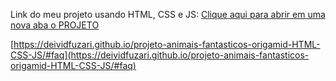 Link do meu projeto usando HTML, CSS e JS: 
<a href="[https://deividfuzari.github.io/projeto-animais-fantasticos-origamid-HTML-CSS-JS/#faq](https://deividfuzari.github.io/projeto-animais-fantasticos-origamid-HTML-CSS-JS/#faq)">Clique aqui para abrir em uma nova aba o PROJETO</a>

[https://deividfuzari.github.io/projeto-animais-fantasticos-origamid-HTML-CSS-JS/#faq](https://deividfuzari.github.io/projeto-animais-fantasticos-origamid-HTML-CSS-JS/#faq)
